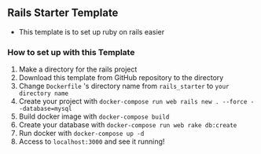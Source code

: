 ## Rails Starter Template
- This template is to set up ruby on rails easier


### How to set up with this Template

1. Make a directory for the rails project
2. Download this template from GitHub repository to the directory
3. Change `Dockerfile` 's directory name from `rails_starter` to `your directory name`
4. Create your project with `docker-compose run web rails new . --force --database=mysql`
5. Build docker image with `docker-compose build`
6. Create your database with `docker-compose run web rake db:create`
7. Run docker with `docker-compose up -d`
8. Access to `localhost:3000` and see it running!
